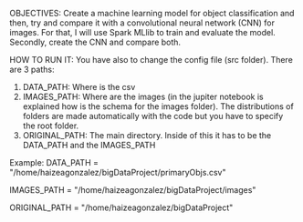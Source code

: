 OBJECTIVES: Create a machine learning model for object classification and then, try and compare it with a convolutional neural network (CNN) for images. For that, I will use Spark MLlib to train and evaluate the model. Secondly, create the CNN and compare both.

HOW TO RUN IT:
You have also to change the config file (src folder). There are 3 paths:
1. DATA_PATH: Where is the csv
2. IMAGES_PATH: Where are the images (in the jupiter notebook is explained how is the schema for the images folder). The distributions of folders are made automatically with the code but you have to specify the root folder.
3. ORIGINAL_PATH: The main directory. Inside of this it has to be the DATA_PATH and the IMAGES_PATH

Example:
DATA_PATH = "/home/haizeagonzalez/bigDataProject/primaryObjs.csv"

IMAGES_PATH = "/home/haizeagonzalez/bigDataProject/images"

ORIGINAL_PATH = "/home/haizeagonzalez/bigDataProject"